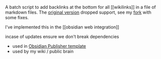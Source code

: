 A batch script to add backlinks at the bottom for all [[wikilinks]] in a file of markdown files. The [original version](<[original repo](https://github.com/andymatuschak/note-link-janitor)>) dropped support, see my [fork](https://github.com/hannesdelbeke/note-link-janitor) with some fixes.

I've implemented this in the [[obsidian web integration]]

incase of updates ensure we don't break dependencies
- used in [Obsidian Publisher template](https://github.com/ObsidianPublisher/obsidian-mkdocs-publisher-template/pull/12#event-8149371371)
- used by my wiki / public brain